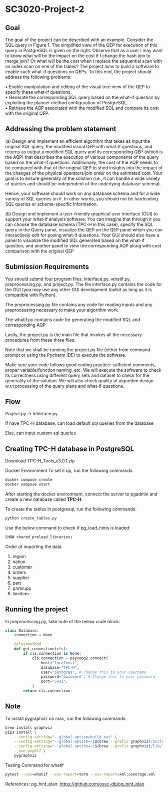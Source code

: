# SC3020-Project-2

## Goal

The goal of the project can be described with an example. Consider the SQL query in Figure 1. The simplified view of the QEP for execution of this query in PostgreSQL is given on the right. Observe that as a user I may want to know what will be the impact on the cost if I change the hash join to merge join? Or what will be the cost when I replace the sequential scan with an index scan on one of the tables? The project aims to build a software to enable such what-if questions on QEPs. To this end, the project should address the following problems:

• Enable manipulation and editing of the visual tree view of the QEP to specify these what-if questions.  
• Generate the corresponding SQL query based on the what-if question by exploiting the planner method configuration of PostgreSQL.  
• Retrieve the AQP associated with the modified SQL and compare its cost with the original QEP.

## Addressing the problem statement

(a) Design and implement an efficient algorithm that takes as input the original SQL query, the modified visual QEP with what-if questions, and returns as output a modified SQL query and its corresponding QEP (which is the AQP) that describes the execution of various components of the query based on the what-if questions. Additionally, the cost of the AQP needs to be compared with that of the original QEP to shed insights into the impact of the changes of the physical operators/join order on the estimated cost. Your goal is to ensure generality of the solution (i.e., it can handle a wide variety of queries and should be independent of the underlying database schema).

Hence, your software should work on any database schema and for a wide variety of SQL queries on it. In other words, you should not be hardcoding SQL queries or schema-specific information.

(b) Design and implement a user-friendly graphical user interface (GUI) to support your what-if analysis software. You can imagine that through it you can choose the database schema (TPC-H in this case), specify the SQL query in the Query panel, visualize the QEP on the QEP panel which you can interactively edit for posing what-if questions. Your GUI should also have a panel to visualize the modified SQL generated based on the what-if question, and another panel to view the corresponding AQP along with cost comparison with the original QEP

## Submission Requirements

You should submit four program files: interface.py, whatif.py, preprocessing.py, and project.py.
The file interface.py contains the code for the GUI (you may use any other GUI development toolkit as long as it is compatible with Python).

The preprocessing.py file contains any code for reading inputs and any preprocessing necessary to make your algorithm work.

The whatif.py contains code for generating the modified SQL and corresponding AQP.

Lastly, the project.py is the main file that invokes all the necessary procedures from these three files.

Note that we shall be running the project.py file (either from command prompt or using the Pycharm IDE) to execute the software.

Make sure your code follows good coding practice: sufficient comments, proper variable/function naming,
etc. We will execute the software to check its correctness using different query sets and dataset to check for the generality of the solution. We will also check quality of algorithm design w.r.t processing of the query plans and what-if questions.

## Flow

Project.py -> Interface.py

If have TPC-H database, can load default sql queries from the database

Else, can input custom sql queries

## Creating TPC-H database in PostgreSQL

Download TPC-H_Tools_v3.0.1.zip

Docker Environment
To set it up, run the following commands:

```bash
docker compose create
docker compose start
```

After starting the docker environment, connect the server to pgadmin and create a new database called **TPC-H**.

To create the tables in postgresql, run the following commands:

```bash
python create_tables.py
```

Use the below command to check if pg_load_hints is loaded:

```bash
SHOW shared_preload_libraries;
```

Order of importing the data

1. region
2. nation
3. customer
4. orders
5. supplier
6. part
7. partsupp
8. lineitem

## Running the project

In preprocessing.py, take note of the below code block:

```python
class Database:
    connection = None

    @classmethod
    def get_connection(cls):
        if cls.connection is None:
            cls.connection = psycopg2.connect(
                host="localhost",
                database="TPC-H",
                user="postgres", # Change this to your username
                password="password", # Change this to your password
                port="5432",
            )
        return cls.connection
```

## Note

To install pygraphviz on mac, run the following commands:

```bash
brew install graphviz
pip3 install \
    --config-setting="--global-option=build_ext" \
    --config-setting="--global-option=-I$(brew --prefix graphviz)/include/" \
    --config-setting="--global-option=-L$(brew --prefix graphviz)/lib/" \
    --use-pep517 \
    pygraphviz
```

Testing Command for whatif

```bash
pytest --cov=whatif --cov-report=term --cov-report=xml:coverage.xml
```

References:
pg_hint_plan: <https://github.com/ossc-db/pg_hint_plan>

